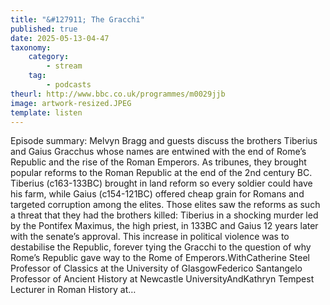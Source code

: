 ```yaml
---
title: "&#127911; The Gracchi"
published: true
date: 2025-05-13-04-47
taxonomy:
    category:
        - stream
    tag:
        - podcasts
theurl: http://www.bbc.co.uk/programmes/m0029jjb
image: artwork-resized.JPEG
template: listen
---
```


Episode summary: Melvyn Bragg and guests discuss the brothers Tiberius and Gaius Gracchus whose names are entwined with the end of Rome&rsquo;s Republic and the rise of the Roman Emperors. As tribunes, they brought popular reforms to the Roman Republic at the end of the 2nd century BC. Tiberius (c163-133BC) brought in land reform so every soldier could have his farm, while Gaius (c154-121BC) offered cheap grain for Romans and targeted corruption among the elites. Those elites saw the reforms as such a threat that they had the brothers killed: Tiberius in a shocking murder led by the Pontifex Maximus, the high priest, in 133BC and Gaius 12 years later with the senate&rsquo;s approval. This increase in political violence was to destabilise the Republic, forever tying the Gracchi to the question of why Rome&rsquo;s Republic gave way to the Rome of Emperors.WithCatherine Steel Professor of Classics at the University of GlasgowFederico Santangelo Professor of Ancient History at Newcastle UniversityAndKathryn Tempest Lecturer in Roman History at&hellip;
